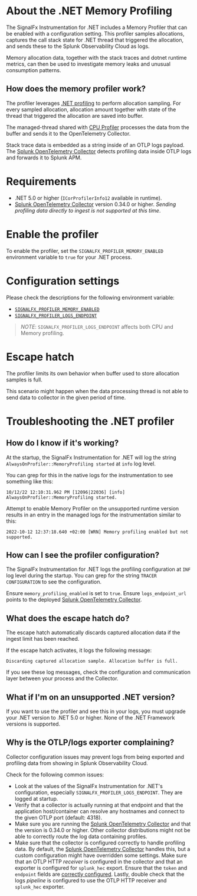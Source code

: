 
# About the .NET Memory Profiling

The SignalFx Instrumentation for .NET includes a Memory Profiler
that can be enabled with a configuration setting. This profiler samples allocations,
captures the call stack state for .NET thread that triggered the allocation,
and sends these to the Splunk Observability Cloud as logs.

Memory allocation data, together with the stack traces and dotnet runtime metrics,
can then be used to investigate memory leaks and unusual consumption patterns.

## How does the memory profiler work?

The profiler leverages [.NET profiling](https://docs.microsoft.com/en-us/dotnet/framework/unmanaged-api/profiling/)
to perform allocation sampling.
For every sampled allocation, allocation amount together with state of the thread
that triggered the allocation are saved into buffer.

The managed-thread shared with [CPU Profiler](../always-on-profiling.md)
processes the data from the buffer and sends it to the OpenTelemetry Collector.

Stack trace data is embedded as a string inside of an OTLP logs payload. The
[Splunk OpenTelemetry Collector](https://github.com/signalfx/splunk-otel-collector)
detects profiling data inside OTLP logs and forwards it to
Splunk APM.

# Requirements

* .NET 5.0 or higher (`ICorProfilerInfo12` available in runtime).
* [Splunk OpenTelemetry Collector](https://github.com/signalfx/splunk-otel-collector)
version 0.34.0 or higher.
_Sending profiling data directly to ingest is not supported at this time_.

# Enable the profiler

To enable the profiler, set the `SIGNALFX_PROFILER_MEMORY_ENABLED` environment variable
to `true` for your .NET process.

# Configuration settings

Please check the descriptions for the following environment variable:

* [`SIGNALFX_PROFILER_MEMORY_ENABLED`](../internal/internal-config.md#internal-settings)
* [`SIGNALFX_PROFILER_LOGS_ENDPOINT`](../advanced-config.md#alwayson-profiling-settings)

> _NOTE_: `SIGNALFX_PROFILER_LOGS_ENDPOINT` affects both CPU and Memory profiling.

# Escape hatch

The profiler limits its own behavior when buffer
used to store allocation samples is full.

This scenario might happen when the data processing thread is not able
to send data to collector in the given period of time.

# Troubleshooting the .NET profiler

## How do I know if it's working?

At the startup, the SignalFx Instrumentation for .NET will log the string
`AlwaysOnProfiler::MemoryProfiling started` at `info` log level.

You can grep for this in the native logs for the instrumentation
to see something like this:

```text
10/12/22 12:10:31.962 PM [12096|22036] [info] AlwaysOnProfiler::MemoryProfiling started.
```

Attempt to enable Memory Profiler on the unsupported runtime version
results in an entry in the managed logs for the instrumentation similar to this:

```text
2022-10-12 12:37:18.640 +02:00 [WRN] Memory profiling enabled but not supported.
```

## How can I see the profiler configuration?

The SignalFx Instrumentation for .NET logs the profiling configuration
at `INF` log level during the startup. You can grep for the string `TRACER CONFIGURATION`
to see the configuration.

Ensure `memory_profiling_enabled` is set to `true`.
Ensure `logs_endpoint_url` points to the deployed [Splunk OpenTelemetry Collector](https://github.com/signalfx/splunk-otel-collector).

## What does the escape hatch do?

The escape hatch automatically discards captured allocation data
if the ingest limit has been reached.

If the escape hatch activates, it logs the following message:

`Discarding captured allocation sample. Allocation buffer is full.`

If you see these log messages, check the configuration and communication layer
between your process and the Collector.

## What if I'm on an unsupported .NET version?

If you want to use the profiler and see this in your logs, you must upgrade
your .NET version to .NET 5.0 or higher.
None of the .NET Framework versions is supported.

## Why is the OTLP/logs exporter complaining?

Collector configuration issues may prevent logs from being exported and profiling
data from showing in Splunk Observability Cloud.

Check for the following common issues:

* Look at the values of the SignalFx Instrumentation for .NET's configuration,
especially `SIGNALFX_PROFILER_LOGS_ENDPOINT`. They are logged at startup.
* Verify that a collector is actually running at that endpoint and that the
application host/container can resolve any hostnames
and connect to the given OTLP port (default: 4318).
* Make sure you are running the [Splunk OpenTelemetry Collector](https://github.com/signalfx/splunk-otel-collector)
and that the version is 0.34.0 or higher.
Other collector distributions might not be able to correctly route
the log data containing profiles.
* Make sure that the collector is configured correctly to handle profiling data.
By default, the [Splunk OpenTelemetry Collector](https://github.com/signalfx/splunk-otel-collector)
handles this, but a custom configuration might have overridden some settings.
Make sure that an OTLP HTTP _receiver_ is configured in the collector
and that an exporter is configured for `splunk_hec` export.
Ensure that the `token` and `endpoint` fields are [correctly configured](https://github.com/open-telemetry/opentelemetry-collector-contrib/tree/main/receiver/splunkhecreceiver#configuration).
Lastly, double check that the logs _pipeline_ is configured to use
the OTLP HTTP receiver and `splunk_hec` exporter.
